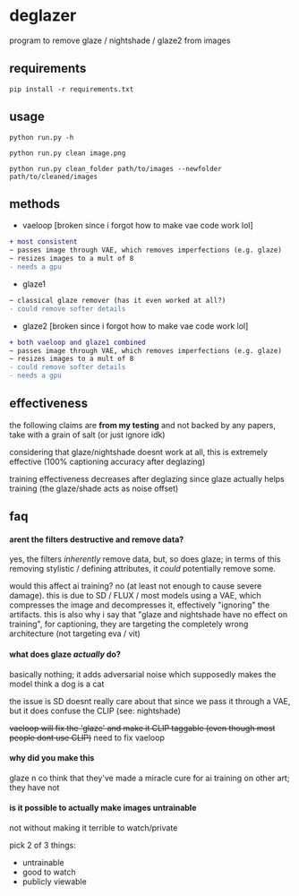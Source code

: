 # deglazer

program to remove glaze / nightshade / glaze2 from images

## requirements
```
pip install -r requirements.txt
```

## usage
```
python run.py -h

python run.py clean image.png

python run.py clean_folder path/to/images --newfolder path/to/cleaned/images
```

## methods
- vaeloop [broken since i forgot how to make vae code work lol]
```diff
+ most consistent
~ passes image through VAE, which removes imperfections (e.g. glaze)
~ resizes images to a mult of 8
- needs a gpu
```
- glaze1
```diff
~ classical glaze remover (has it even worked at all?)
- could remove softer details
```
- glaze2 [broken since i forgot how to make vae code work lol]
```diff
+ both vaeloop and glaze1 combined
~ passes image through VAE, which removes imperfections (e.g. glaze)
~ resizes images to a mult of 8
- could remove softer details
- needs a gpu
```

## effectiveness

the following claims are **from my testing** and not backed by any papers, take with a grain of salt (or just ignore idk)

considering that glaze/nightshade doesnt work at all, this is extremely effective (100% captioning accuracy after deglazing)

training effectiveness decreases after deglazing since glaze actually helps training (the glaze/shade acts as noise offset)

## faq

#### arent the filters destructive and remove data?

yes, the filters *inherently* remove data, but, so does glaze; in terms of this removing stylistic / defining attributes, it *could* potentially remove some.

would this affect ai training? no (at least not enough to cause severe damage). this is due to SD / FLUX / most models using a VAE, which compresses the image and decompresses it, effectively "ignoring" the artifacts. this is also why i say that "glaze and nightshade have no effect on training", for captioning, they are targeting the completely wrong architecture (not targeting eva / vit)

#### what does glaze *actually* do?
basically nothing; it adds adversarial noise which supposedly makes the model think a dog is a cat

the issue is SD doesnt really care about that since we pass it through a VAE, but it does confuse the CLIP (see: nightshade)

~~vaeloop will fix the 'glaze' and make it CLIP taggable (even though most people dont use CLIP)~~ need to fix vaeloop

#### why did you make this
glaze n co think that they've made a miracle cure for ai training on other art; they have not

#### is it possible to actually make images untrainable
not without making it terrible to watch/private

pick 2 of 3 things:
- untrainable
- good to watch
- publicly viewable
